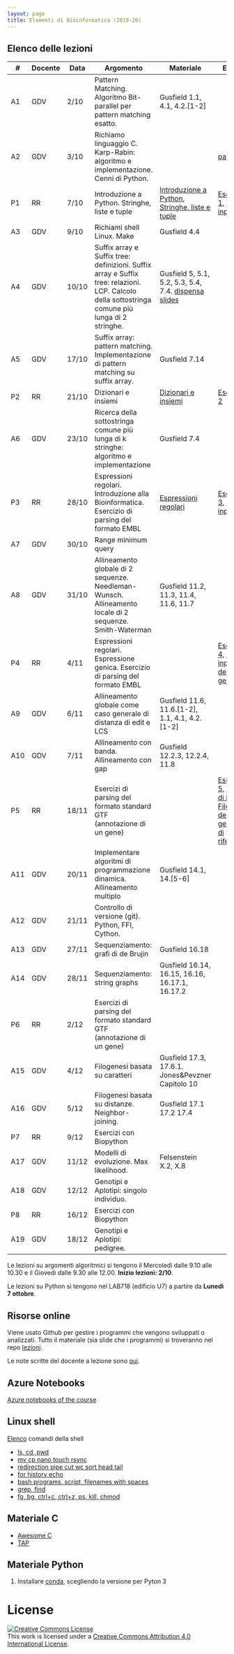 ```yaml
---
layout: page
title: Elementi di Bioinformatica (2019-20)
---
```


## Elenco delle lezioni


| #   | Docente | Data  | Argomento                                                                                                                                       | Materiale                                                                                                                                                                                                                                                                     | Esercizi                                                                                                                                                                                                                                       | Soluzioni                                                                                                             |
| --  | ---     | ----- | ---------                                                                                                                                       | ----------                                                                                                                                                                                                                                                                    | -------------                                                                                                                                                                                                                                  | ---------                                                                                                             |
| A1  | GDV     | 2/10  | Pattern Matching. Algoritmo Bit-parallel per pattern matching esatto.                                                                           | Gusfield 1.1, 4.1, 4.2.[1-2]                                                                                                                                                                                                                                                  |                                                                                                                                                                                                                                                |                                                                                                                       |
| A2  | GDV     | 3/10  | Richiamo linguaggio C. Karp-Rabin: algoritmo e implementazione. Cenni di Python.                                                                |                                                                                                                                                                                                                                                                               | [parole](c-esercizio-parole-frequenti)                                                                                                                                                                                                         |                                                                                                                       |
| P1  | RR      | 7/10  | Introduzione a Python. Stringhe, liste e tuple                                                                                                  | [Introduzione a Python](https://github.com/bioinformatica-corso/lezioni/blob/master/laboratorio/7ott19/lezione1-introduzione.ipynb), [Stringhe, liste e tuple](https://github.com/bioinformatica-corso/lezioni/blob/master/laboratorio/7ott19/lezione2-strutture-dati1.ipynb) | [Esercizio 1](https://github.com/bioinformatica-corso/lezioni/blob/master/laboratorio/7ott19/esercizio1-testo.ipynb), [File di input](https://github.com/bioinformatica-corso/lezioni/blob/master/laboratorio/7ott19/input-precipitazioni.txt) | [Soluzione](https://github.com/bioinformatica-corso/lezioni/blob/master/laboratorio/7ott19/esercizio1-soluzione.ipynb) |
| A3  | GDV     | 9/10  | Richiami shell Linux. Make                                                                                                                      | Gusfield 4.4                                                                                                                                                                                                                                                                  |                                                                                                                                                                                                                                                |                                                                                                                       |
| A4  | GDV     | 10/10 | Suffix array e Suffix tree: definizioni. Suffix array e Suffix tree: relazioni. LCP. Calcolo della sottostringa comune più lunga di 2 stringhe. | Gusfield 5, 5.1, 5.2, 5.3, 5.4, 7.4. [dispensa](http://courses.csail.mit.edu/6.851/spring12/lectures/L16.pdf) [slides](https://github.com/bioinformatica-corso/lezioni/raw/master/04-pattern-matching-suffix-array-video.pdf)                                                 |                                                                                                                                                                                                                                                |                                                                                                                       |
| A5  | GDV     | 17/10 | Suffix array: pattern matching. Implementazione di pattern matching su suffix array.                                                            | Gusfield 7.14                                                                                                                                                                                                                                                                 |                                                                                                                                                                                                                                                |                                                                                                                       |
| P2  | RR      | 21/10 | Dizionari e insiemi                                                                                                                             | [Dizionari e insiemi](https://github.com/bioinformatica-corso/lezioni/blob/master/laboratorio/21ott19/lezione3-strutture-dati2.ipynb)                                                                                                                                         | [Esercizio 2](https://github.com/bioinformatica-corso/lezioni/blob/master/laboratorio/21ott19/esercizio2-testo.ipynb)                                                                                                                          | [Soluzione](https://github.com/bioinformatica-corso/lezioni/blob/master/laboratorio/21ott19/esercizio2-soluzione.ipynb) |
| A6  | GDV     | 23/10 | Ricerca della sottostringa comune più lunga di k stringhe: algoritmo e implementazione                                                          | Gusfield 7.4                                                                                                                                                                                                                                                                  |                                                                                                                                                                                                                                                |                                                                                                                         |
| P3  | RR      | 28/10 | Espressioni regolari. Introduzione alla Bioinformatica. Esercizio di parsing del formato EMBL                                                   | [Espressioni regolari](https://github.com/bioinformatica-corso/lezioni/blob/master/laboratorio/28ott19/lezione4-regexp.ipynb)                                                                                                                                                 | [Esercizio 3](https://github.com/bioinformatica-corso/lezioni/blob/master/laboratorio/28ott19/esercizio3-testo.ipynb), [File di input](https://github.com/bioinformatica-corso/lezioni/blob/master/laboratorio/28ott19/M10051.txt)             | [Soluzione](https://github.com/bioinformatica-corso/lezioni/blob/master/laboratorio/28ott19/esercizio3-soluzione.ipynb) |
| A7  | GDV     | 30/10 | Range minimum query                                                                                                                             |                                                                                                                                                                                                                                                                               |                                                                                                                                                                                                                                                |                                                                                                                         |
| A8  | GDV     | 31/10 | Allineamento globale di 2 sequenze. Needleman-Wunsch. Allineamento locale di 2 sequenze. Smith-Waterman                                         | Gusfield 11.2, 11.3, 11.4, 11.6, 11.7                                                                                                                                                                                                                                         |                                                                                                                                                                                                                                                |                                                                                                                         |
| P4  | RR      | 4/11  | Espressioni regolari. Espressione genica. Esercizio di parsing del formato EMBL                                                                                       |                                                                                                                                                                                                                                                          | [Esercizio 4](https://github.com/bioinformatica-corso/lezioni/blob/master/laboratorio/4nov19/esercizio4-testo.ipynb), [File di input](https://github.com/bioinformatica-corso/lezioni/blob/master/laboratorio/4nov19/M10051.txt), [File del codice genetico](https://github.com/bioinformatica-corso/lezioni/blob/master/laboratorio/4nov19/genetic-code.txt)             | [Soluzione](https://github.com/bioinformatica-corso/lezioni/blob/master/laboratorio/4nov19/esercizio4-soluzione.ipynb)                                                                                                                         |
| A9  | GDV     | 6/11  | Allineamento globale come caso generale di distanza di edit e LCS                                                                               | Gusfield 11.6, 11.6.[1-2], 1.1, 4.1, 4.2.[1-2]                                                                                                                                                                                                                                |                                                                                                                                                                                                                                                |                                                                                                                         |
| A10 | GDV     | 7/11  | Allineamento con banda. Allineamento con gap                                                                                                    | Gusfield 12.2.3, 12.2.4, 11.8                                                                                                                                                                                                                                                 |                                                                                                                                                                                                                                                |                                                                                                                         |
| P5  | RR      | 18/11 | Esercizi di parsing del formato standard GTF (annotazione di un gene)                                                                           |                                                                                                                                                                                                                                                                               |[Esercizio 5](https://github.com/bioinformatica-corso/lezioni/blob/master/laboratorio/18nov19/esercizio5-testo.ipynb), [File GTF di input](https://github.com/bioinformatica-corso/lezioni/blob/master/laboratorio/18nov19/input.gtf), [File FASTA della genomica di riferimento](https://github.com/bioinformatica-corso/lezioni/blob/master/laboratorio/18nov19/ENm006.fa)                                                                                                                                                                                                                                                | [Soluzione](https://github.com/bioinformatica-corso/lezioni/blob/master/laboratorio/18nov19/esercizio5-soluzione.ipynb)                                                                                                                         |
| A11 | GDV     | 20/11 | Implementare algoritmi di programmazione dinamica. Allineamento multiplo                                                                        | Gusfield 14.1, 14.[5-6]                                                                                                                                                                                                                                                       |                                                                                                                                                                                                                                                |                                                                                                                         |
| A12 | GDV     | 21/11 | Controllo di versione (git). Python, FFI, Cython.                                                                                               |                                                                                                                                                                                                                                                                               |                                                                                                                                                                                                                                                |                                                                                                                         |
| A13 | GDV     | 27/11 | Sequenziamento: grafi di de Brujin                                                                                                              | Gusfield 16.18                                                                                                                                                                                                                                                                |                                                                                                                                                                                                                                                |                                                                                                                         |
| A14 | GDV     | 28/11 | Sequenziamento: string graphs                                                                                                                   | Gusfield 16.14, 16.15, 16.16, 16.17.1, 16.17.2                                                                                                                                                                                                                                |                                                                                                                                                                                                                                                |                                                                                                                         |
| P6  | RR      | 2/12 | Esercizi di parsing del formato standard GTF (annotazione di un gene)                                                                           |                                                                                                                                                                                                                                                                               |                                                                                                                                                                                                                                                |                                                                                                                         |
| A15 | GDV     | 4/12  | Filogenesi basata su caratteri                                                                                                                  | Gusfield 17.3, 17.6.1. Jones&Pevzner Capitolo 10                                                                                                                                                                                                                              |                                                                                                                                                                                                                                                |                                                                                                                         |
| A16 | GDV     | 5/12  | Filogenesi basata su distanze. Neighbor-joining.                                                                                                | Gusfield 17.1 17.2 17.4                                                                                                                                                                                                                                                       |                                                                                                                                                                                                                                                |                                                                                                                         |
| P7  | RR      | 9/12  | Esercizi con Biopython                                                                                                                          |                                                                                                                                                                                                                                                                               |                                                                                                                                                                                                                                                |                                                                                                                         |
| A17 | GDV     | 11/12 | Modelli di evoluzione. Max likelihood.                                                                                                          | Felsenstein X.2, X.8                                                                                                                                                                                                                                                          |                                                                                                                                                                                                                                                |                                                                                                                         |
| A18 | GDV     | 12/12 | Genotipi e Aplotipi: singolo individuo.                                                                                                         |                                                                                                                                                                                                                                                                               |                                                                                                                                                                                                                                                |                                                                                                                         |
| P8  | RR      | 16/12  | Esercizi con Biopython                                                                                                                          |                                                                                                                                                                                                                                                                               |                                                                                                                                                                                                                                                |                                                                                                                         |
| A19 | GDV     | 18/12 | Genotipi e Aplotipi: pedigree.                                                                                                                  |                                                                                                                                                                                                                                                                               |                                                                                                                                                                                                                                                |                                                                                                                         |

Le lezioni su argomenti algoritmici si tengono il Mercoledì dalle 9.10 alle 10.30 e il Giovedì dalle 9.30 alle 12.00.
**Inizio lezioni: 2/10**.

Le lezioni su Python si tengono nel LAB718 (edificio U7) a partire da **Lunedì 7 ottobre**.

## Risorse online

Viene usato Github per gestire i programmi che vengono sviluppati o analizzati. 
Tutto il materiale (sia slide che i programmi) si troveranno nel repo [lezioni](https://github.com/bioinformatica-corso/lezioni).

Le note scritte del docente a lezione sono [qui](https://oc.dellavedova.org/index.php/s/i5PNq49SYsHr9Sw).

## Azure Notebooks

[Azure notebooks of the course](https://notebooks.azure.com/gianluca-dellavedova/projects/foundationsCS-2019)

## Linux shell 

[Elenco](comandi-unix) comandi della shell

* [ls, cd, pwd](https://asciinema.org/a/197295)
* [mv cp nano touch rsync](https://asciinema.org/a/197355)
* [redirection pipe cut wc sort head tail](https://asciinema.org/a/197358)
* [for history echo](https://asciinema.org/a/197360)
* [bash programs, script, filenames with spaces](https://asciinema.org/a/197363)
* [grep, find](https://asciinema.org/a/197364)
* [fg, bg, ctrl+c, ctrl+z, ps, kill, chmod](https://asciinema.org/a/197590)

## Materiale C

 *  [Awesome C](https://notabug.org/koz.ross/awesome-c)
 *  [TAP](https://www.eyrie.org/~eagle/software/c-tap-harness/)


## Materiale Python

1.  Installare [conda](https://conda.io/projects/conda/en/latest/user-guide/install/index.html), scegliendo la versione
    per Pyton 3

# License


<a rel="license" href="http://creativecommons.org/licenses/by/4.0/"><img alt="Creative Commons License" style="border-width:0" src="https://i.creativecommons.org/l/by/4.0/88x31.png" /></a><br />This work is licensed under a <a rel="license" href="http://creativecommons.org/licenses/by/4.0/">Creative Commons Attribution 4.0 International License</a>.
